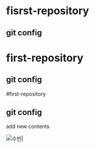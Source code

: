 # fisrst-repository
## git config
# first-repository
## git config
#first-repository
## git config
add new contents


![수빈](https://github.com/jangddu/first-repository/assets/108057325/5ce5a275-b68e-4102-bce9-61b14b6a4a69)|  


